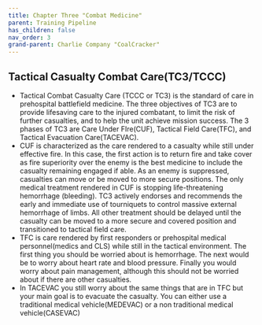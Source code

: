 ```yaml
---
title: Chapter Three "Combat Medicine"
parent: Training Pipeline
has_children: false
nav_order: 3
grand-parent: Charlie Company "CoalCracker"
---
```

## Tactical Casualty Combat Care(TC3/TCCC)
- Tactical Combat Casualty Care (TCCC or TC3) is the standard of care in prehospital battlefield medicine. The three objectives of TC3 are to provide lifesaving care to the injured combatant, to limit the risk of further casualties, and to help the unit achieve mission success. The 3 phases of TC3 are Care Under FIre(CUF), Tactical Field Care(TFC), and Tactical Evacuation Care(TACEVAC).
- CUF is characterized as the care rendered to a casualty while still under effective fire. In this case, the first action is to return fire and take cover as fire superiority over the enemy is the best medicine to include the casualty remaining engaged if able. As an enemy is suppressed, casualties can move or be moved to more secure positions. The only medical treatment rendered in CUF is stopping life-threatening hemorrhage (bleeding). TC3 actively endorses and recommends the early and immediate use of tourniquets to control massive external hemorrhage of limbs. All other treatment should be delayed until the casualty can be moved to a more secure and covered position and transitioned to tactical field care.
- TFC is care rendered by first responders or prehospital medical personnel(medics and CLS) while still in the tactical environment. The first thing you should be worried about is hemorrhage. The next would be to worry about heart rate and blood pressure. Finally you would worry about pain management, although this should not be worried about if there are other casualties.
- In TACEVAC you still worry about the same things that are in TFC but your main goal is to evacuate the casualty. You can either use a traditional medical vehicle(MEDEVAC) or a non traditional medical vehicle(CASEVAC)